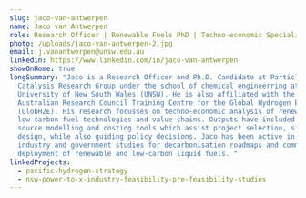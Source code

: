 ```yaml
---
slug: jaco-van-antwerpen
name: Jaco van Antwerpen
role: Research Officer | Renewable Fuels PhD | Techno-economic Specialist
photo: /uploads/jaco-van-antwerpen-2.jpg
email: j.vanantwerpen@unsw.edu.au
linkedin: https://www.linkedin.com/in/jaco-van-antwerpen
showOnHome: true
longSummary: "Jaco is a Research Officer and Ph.D. Candidate at Particles and
  Catalysis Research Group under the school of chemical engineerring at the
  University of New South Wales (UNSW). He is also affiliated with the
  Australian Research Council Training Centre for the Global Hydrogen Economy
  (GlobH2E). His research focusses on techno-economic analysis of renewable and
  low carbon fuel technologies and value chains. Outputs have included open
  source modelling and costing tools which assist project selection, siting and
  design, while also guiding policy decisions. Jaco has been active in several
  industry and government studies for decarbonisation roadmaps and commercial
  deployment of renewable and low-carbon liquid fuels. "
linkedProjects:
  - pacific-hydrogen-strategy
  - nsw-power-to-x-industry-feasibility-pre-feasibility-studies
---
```

